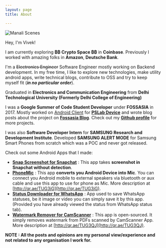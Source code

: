 ```yaml
---
layout: page 
title: About

---
```


<img src="{{ site.baseurl }}/assets/img/vivek.png" alt="Manali Scenes"/>

Hey, I'm Vivek!

I am currently exploring **₿₿ Crypto Space ₿₿** in **Coinbase**. Previously I worked with amazing folks in **Amazon**, **Deutsche Bank**.

I'm a ~~Electronics Engineer~~ Software Engineer mostly working on Backend development. In my free time, I like to explore new technologies, make utility android apps, write technical blogs, contribute to OSS and try to keep myself fit (***in no particular order***).

Graduated in **Electronics and Communication Engineering** from **Delhi Technological University (Formerly Delhi College of Engineering)**

I was a **Google Summer of Code Student Developer** under **FOSSASIA** in 2017. Mostly worked on [Android Client](https://github.com/fossasia/pslab-android) for [**PSLab Device**](https://pslab.fossasia.org/) and wrote blog posts about the project on [**Fossasia Blog**](https://pslab.io/blog/author/viveksb007/). Check out my [**Github profile**](https://github.com/viveksb007) for more projects.

I was also **Software Developer Intern** for **SAMSUNG Research and Development Institute**. Developed **SAMSUNG ALERT MODE** for Samsung Smart Phones from scratch which was a POC and never got released.

Check out some Android Apps that I made:
- [**Snap Screenshot for Snapchat**](https://play.google.com/store/apps/details?id=com.viveksb007.snapnscreenshot) : This app takes **screenshot in Snapchat without detection**.
- [**PhoneMic**](https://play.google.com/store/apps/details?id=com.viveksb007.phonemic) : This app **converts you Android Device into Mic**. You can connect you Android mobile to external speakers via bluetooth or aux cable and use this app to use for phone as Mic. More description at [http://qr.ae/TUG3jG](http://qr.ae/TUG3jG).
- [**Status Downloader for WhatsApp**](https://play.google.com/store/apps/details?id=com.viveksb007.whatsappstatusdownloader) : App used to save WhatsApp statuses, be it image or video you can simply save it by this app. (Provided you have already viewed the status from WhatsApp status tab).
- [**Watermark Remover for CamScanner**](https://github.com/viveksb007/camScannerWatermarkRemoverAndroid) : This app is open-sourced. It simply removes watermark from PDFs scanned by CamScanner App. More description at [http://qr.ae/TUG3QJ](http://qr.ae/TUG3QJ).

**NOTE : All the posts and opinions are my personal view/experience and not related to any organisation I work for.** 
